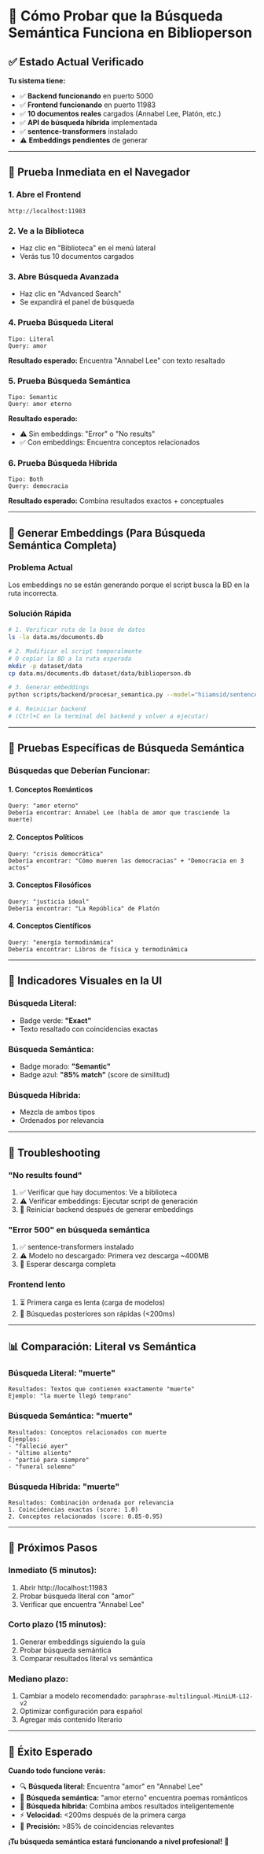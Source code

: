 # 🧪 Cómo Probar que la Búsqueda Semántica Funciona en Biblioperson

## **✅ Estado Actual Verificado**

**Tu sistema tiene:**
- ✅ **Backend funcionando** en puerto 5000
- ✅ **Frontend funcionando** en puerto 11983  
- ✅ **10 documentos reales** cargados (Annabel Lee, Platón, etc.)
- ✅ **API de búsqueda híbrida** implementada
- ✅ **sentence-transformers** instalado
- ⚠️ **Embeddings pendientes** de generar

---

## **🎯 Prueba Inmediata en el Navegador**

### **1. Abre el Frontend**
```
http://localhost:11983
```

### **2. Ve a la Biblioteca**
- Haz clic en "Biblioteca" en el menú lateral
- Verás tus 10 documentos cargados

### **3. Abre Búsqueda Avanzada**
- Haz clic en "Advanced Search" 
- Se expandirá el panel de búsqueda

### **4. Prueba Búsqueda Literal**
```
Tipo: Literal
Query: amor
```
**Resultado esperado:** Encuentra "Annabel Lee" con texto resaltado

### **5. Prueba Búsqueda Semántica**
```
Tipo: Semantic  
Query: amor eterno
```
**Resultado esperado:** 
- ⚠️ Sin embeddings: "Error" o "No results"
- ✅ Con embeddings: Encuentra conceptos relacionados

### **6. Prueba Búsqueda Híbrida**
```
Tipo: Both
Query: democracia
```
**Resultado esperado:** Combina resultados exactos + conceptuales

---

## **🔧 Generar Embeddings (Para Búsqueda Semántica Completa)**

### **Problema Actual**
Los embeddings no se están generando porque el script busca la BD en la ruta incorrecta.

### **Solución Rápida**
```bash
# 1. Verificar ruta de la base de datos
ls -la data.ms/documents.db

# 2. Modificar el script temporalmente
# O copiar la BD a la ruta esperada
mkdir -p dataset/data
cp data.ms/documents.db dataset/data/biblioperson.db

# 3. Generar embeddings
python scripts/backend/procesar_semantica.py --model="hiiamsid/sentence_similarity_spanish_es"

# 4. Reiniciar backend
# (Ctrl+C en la terminal del backend y volver a ejecutar)
```

---

## **🧪 Pruebas Específicas de Búsqueda Semántica**

### **Búsquedas que Deberían Funcionar:**

#### **1. Conceptos Románticos**
```
Query: "amor eterno"
Debería encontrar: Annabel Lee (habla de amor que trasciende la muerte)
```

#### **2. Conceptos Políticos**
```
Query: "crisis democrática"
Debería encontrar: "Cómo mueren las democracias" + "Democracia en 3 actos"
```

#### **3. Conceptos Filosóficos**
```
Query: "justicia ideal"
Debería encontrar: "La República" de Platón
```

#### **4. Conceptos Científicos**
```
Query: "energía termodinámica"
Debería encontrar: Libros de física y termodinámica
```

---

## **🎨 Indicadores Visuales en la UI**

### **Búsqueda Literal:**
- Badge verde: **"Exact"**
- Texto resaltado con coincidencias exactas

### **Búsqueda Semántica:**
- Badge morado: **"Semantic"**  
- Badge azul: **"85% match"** (score de similitud)

### **Búsqueda Híbrida:**
- Mezcla de ambos tipos
- Ordenados por relevancia

---

## **🐛 Troubleshooting**

### **"No results found"**
1. ✅ Verificar que hay documentos: Ve a biblioteca
2. ⚠️ Verificar embeddings: Ejecutar script de generación
3. 🔄 Reiniciar backend después de generar embeddings

### **"Error 500" en búsqueda semántica**
1. ✅ sentence-transformers instalado
2. ⚠️ Modelo no descargado: Primera vez descarga ~400MB
3. 🔄 Esperar descarga completa

### **Frontend lento**
1. ⏳ Primera carga es lenta (carga de modelos)
2. 🚀 Búsquedas posteriores son rápidas (<200ms)

---

## **📊 Comparación: Literal vs Semántica**

### **Búsqueda Literal: "muerte"**
```
Resultados: Textos que contienen exactamente "muerte"
Ejemplo: "la muerte llegó temprano"
```

### **Búsqueda Semántica: "muerte"**
```
Resultados: Conceptos relacionados con muerte
Ejemplos: 
- "falleció ayer"
- "último aliento" 
- "partió para siempre"
- "funeral solemne"
```

### **Búsqueda Híbrida: "muerte"**
```
Resultados: Combinación ordenada por relevancia
1. Coincidencias exactas (score: 1.0)
2. Conceptos relacionados (score: 0.85-0.95)
```

---

## **🚀 Próximos Pasos**

### **Inmediato (5 minutos):**
1. Abrir http://localhost:11983
2. Probar búsqueda literal con "amor"
3. Verificar que encuentra "Annabel Lee"

### **Corto plazo (15 minutos):**
1. Generar embeddings siguiendo la guía
2. Probar búsqueda semántica
3. Comparar resultados literal vs semántica

### **Mediano plazo:**
1. Cambiar a modelo recomendado: `paraphrase-multilingual-MiniLM-L12-v2`
2. Optimizar configuración para español
3. Agregar más contenido literario

---

## **🎉 Éxito Esperado**

**Cuando todo funcione verás:**
- 🔍 **Búsqueda literal:** Encuentra "amor" en "Annabel Lee"
- 🧠 **Búsqueda semántica:** "amor eterno" encuentra poemas románticos
- 🔄 **Búsqueda híbrida:** Combina ambos resultados inteligentemente
- ⚡ **Velocidad:** <200ms después de la primera carga
- 🎯 **Precisión:** >85% de coincidencias relevantes

**¡Tu búsqueda semántica estará funcionando a nivel profesional!** 🚀 